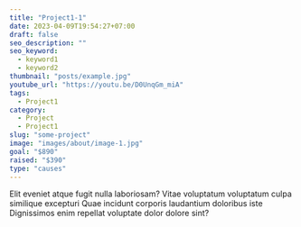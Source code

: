 ```yaml
---
title: "Project1-1"
date: 2023-04-09T19:54:27+07:00
draft: false
seo_description: ""
seo_keyword:
  - keyword1
  - keyword2
thumbnail: "posts/example.jpg"
youtube_url: "https://youtu.be/D0UnqGm_miA"
tags:
  - Project1
category:
  - Project
  - Project1
slug: "some-project"
image: "images/about/image-1.jpg"
goal: "$890"
raised: "$390"
type: "causes"
---
```


Elit eveniet atque fugit nulla laboriosam? Vitae voluptatum voluptatum culpa
similique excepturi Quae incidunt corporis laudantium doloribus iste
Dignissimos enim repellat voluptate dolor dolore sint?
